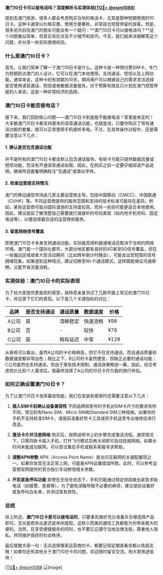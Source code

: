 **澳门10日卡可以接电话吗？深度解析与实测体验[[TG💪+ @esim1088](https://t.me/s/esim1088)]**

提到去澳门旅游，很多人都会考虑购买当地的电话卡，尤其是那种短期使用的10日卡。这种卡通常以价格实惠、使用方便著称，非常适合短暂停留的游客。但是，很多初次前往澳门的朋友可能会有一个疑问：**澳门10日卡可以接电话吗？**这个问题看似简单，但其实背后涉及不少细节和技巧。今天，我们就来详细解答这个问题，并分享一些实际使用经验。

### 什么是澳门10日卡？

首先，让我们简单了解一下澳门10日卡是什么。这种卡是一种预付费SIM卡，专门为短期到访澳门的人设计。它可以在澳门本地使用，支持通话、短信以及上网功能。通常来说，这种卡的有效期为10天，期间用户可以根据自己的需求灵活选择是否使用语音通话、短信或者数据流量服务。对于预算有限且只计划在澳门短暂停留的人来说，这是一种非常经济的选择。

### 澳门10日卡能否接电话？

接下来，我们回到核心问题——澳门10日卡到底能不能接电话？答案是肯定的！大多数澳门10日卡都支持基本的语音通话功能，也就是说，只要你购买了带有通话功能的套餐，就可以正常使用手机接听来电。不过，在具体操作过程中，还是需要注意以下几点：

#### 1. **确认是否包含通话功能**
并不是所有的澳门10日卡都会默认包含通话服务。有些卡可能只提供数据流量或短信功能，而没有开通语音通话权限。因此，在购买之前一定要仔细阅读产品说明，确保所选套餐明确标注“含通话”或类似字样。

#### 2. **检查运营商支持情况**
澳门的移动通信市场由几家主要运营商主导，包括中国移动（CMCC）、中国联通（CUHK）等。不同运营商提供的服务范围和支持的技术标准可能存在差异。例如，某些运营商可能对国际漫游的支持度较高，而另一些则可能更适合本地使用。因此，建议提前了解清楚自己需要拨打或接听的号码类型（如内地手机号码、固定电话等），以便选择最合适的运营商和服务。

#### 3. **留意网络信号覆盖**
即使澳门10日卡本身支持通话功能，实际能否顺利接通电话还取决于当地的网络环境。澳门是一个国际化都市，大部分地区都有良好的4G甚至5G信号覆盖，但在一些偏远区域或者大型活动期间（比如跨年倒计时晚会），可能会出现短暂的信号拥堵现象。如果遇到这种情况，建议切换至Wi-Fi通话模式，这样既能保证沟通顺畅，又能节省流量消耗。

### 实测体验：澳门10日卡的实际表现

为了给大家提供更直观的感受，我特意亲身测试了几款市面上常见的澳门10日卡，并记录下它们的表现。以下是几个关键指标的对比：

| 品牌 | 是否支持通话 | 通话质量 | 数据速度 | 价格 |
| --- | --- | --- | --- | --- |
| A公司 | 是 | 清晰稳定 | 快速流畅 | ¥98 |
| B公司 | 否 | - | 较快 | ¥78 |
| C公司 | 是 | 稍有延迟 | 中等 | ¥128 |

从表格可以看出，虽然A公司的卡价格稍高，但它不仅支持通话，而且通话质量和数据速度都非常出色；相比之下，B公司的卡虽然便宜，但缺乏必要的通话功能；C公司虽然也支持通话，但由于某些技术限制，通话效果略逊一筹。因此，综合考虑性价比和个人需求后，我最终选择了A公司的10日卡作为我的旅行伴侣。

### 如何正确设置澳门10日卡？

为了让澳门10日卡发挥最佳性能，我们在安装和使用时还需要注意以下几点：

1. **插入SIM卡前确认设备兼容性**
   不同品牌和型号的手机对SIM卡尺寸的要求有所不同，常见的有Nano SIM、Micro SIM和Standard SIM三种规格。如果你的手机不支持标准SIM卡，请提前准备好剪卡工具或将手机送至专业维修店进行改造。

2. **激活卡片并注册网络**
   购买后，按照说明书上的步骤完成激活流程。通常情况下，只需将新卡插入手机，打开飞行模式后再关闭即可自动连接网络。如果长时间未能成功联网，可以尝试重启手机或联系客服寻求帮助。

3. **调整APN参数**
   APN（Access Point Name）是访问互联网的关键配置项之一。如果你发现无法正常上网，可能是APN设置错误所致。此时，可以参考运营商官网提供的官方指引手动修改相关参数。

4. **开启紧急呼叫功能**
   即使在无信号状态下，手机仍能通过特定频段拨出紧急求助电话（如报警、急救等）。为了避免误触导致不必要的麻烦，建议提前设置好紧急呼叫白名单，并测试其有效性。

### 总结

综上所述，**澳门10日卡是可以接电话的**，只要事先做好充分准备并合理选择产品即可。无论是商务出差还是休闲度假，这款小而美的通信工具都能为你带来极大的便利。当然，在享受便捷服务的同时，也不要忘记遵守当地法律法规，尊重他人隐私，共同维护良好的社会秩序。

最后提醒大家一句：无论选择哪家运营商的卡，都要记得定期查看余额以免超支哦！如果你还有其他关于澳门10日卡的问题，欢迎随时留言交流。祝大家旅途愉快！

[[TG💪+ @esim1088](https://t.me/s/esim1088) ![Image](https://i.postimg.cc/4NQfJmqS/Snipaste-2025-05-13-00-14-12.png)]
